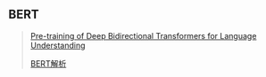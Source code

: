 ## BERT 
> [Pre-training of Deep Bidirectional Transformers for Language Understanding](https://arxiv.org/abs/1810.04805) 
> 
> [BERT解析](https://blog.csdn.net/jiaowoshouzi/article/details/89073944?ops_request_misc=%257B%2522request%255Fid%2522%253A%25227ac260b560f483d6e6ff04adcb6ab510%2522%252C%2522scm%2522%253A%252220140713.130102334..%2522%257D&request_id=7ac260b560f483d6e6ff04adcb6ab510&biz_id=0&utm_medium=distribute.pc_search_result.none-task-blog-2~all~top_positive~default-1-89073944-null-null.142^v102^pc_search_result_base3&utm_term=Bert&spm=1018.2226.3001.4187)


